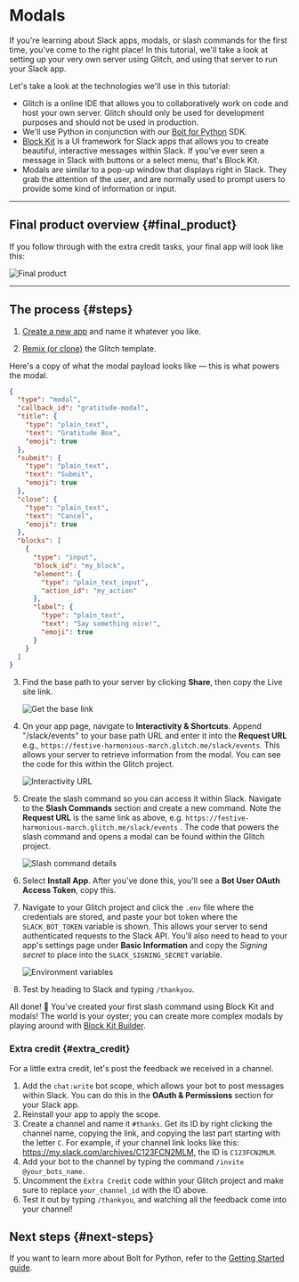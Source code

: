 # Modals

If you're learning about Slack apps, modals, or slash commands for the first time, you've come to the right place! In this tutorial, we'll take a look at setting up your very own server using Glitch, and using that server to run your Slack app. 

Let's take a look at the technologies we'll use in this tutorial:

* Glitch is a online IDE that allows you to collaboratively work on code and host your own server. Glitch should only be used for development purposes and should not be used in production.
* We'll use Python in conjunction with our [Bolt for Python](https://github.com/SlackAPI/bolt-python) SDK.
* [Block Kit](https://api.slack.com/block-kit/building) is a UI framework for Slack apps that allows you to create beautiful, interactive messages within Slack. If you've ever seen a message in Slack with buttons or a select menu, that's Block Kit.
* Modals are similar to a pop-up window that displays right in Slack. They grab the attention of the user, and are normally used to prompt users to provide some kind of information or input.

---

## Final product overview {#final_product}
If you follow through with the extra credit tasks, your final app will look like this:

![Final product](/img/tutorials/modals/final_product.gif)

---

## The process {#steps}

1. [Create a new app](https://api.slack.com/apps/new) and name it whatever you like.

2. [Remix (or clone)](https://glitch.com/edit/#!/remix/intro-to-modals-bolt) the Glitch template.

Here's a copy of what the modal payload looks like &mdash; this is what powers the modal.

```json
{
  "type": "modal",
  "callback_id": "gratitude-modal",
  "title": {
    "type": "plain_text",
    "text": "Gratitude Box",
    "emoji": true
  },
  "submit": {
    "type": "plain_text",
    "text": "Submit",
    "emoji": true
  },
  "close": {
    "type": "plain_text",
    "text": "Cancel",
    "emoji": true
  },
  "blocks": [
    {
      "type": "input",
      "block_id": "my_block",
      "element": {
        "type": "plain_text_input",
        "action_id": "my_action"
      },
      "label": {
        "type": "plain_text",
        "text": "Say something nice!",
        "emoji": true
      }
    }
  ]
}
```

3. Find the base path to your server by clicking **Share**, then copy the Live site link.

	![Get the base link](/img/tutorials/modals/base_link.gif)

4. On your app page, navigate to **Interactivity & Shortcuts**. Append "/slack/events" to your base path URL and enter it into the **Request URL** e.g., `https://festive-harmonious-march.glitch.me/slack/events`.  This allows your server to retrieve information from the modal. You can see the code for this within the Glitch project.

	![Interactivity URL](/img/tutorials/modals/interactivity_url.png)

5. Create the slash command so you can access it within Slack. Navigate to the **Slash Commands** section and create a new command. Note the **Request URL** is the same link as above, e.g. `https://festive-harmonious-march.glitch.me/slack/events` . The code that powers the slash command and opens a modal can be found within the Glitch project.

	![Slash command details](/img/tutorials/modals/slash_command.png)

6. Select **Install App**. After you've done this, you'll see a **Bot User OAuth Access Token**, copy this.

7. Navigate to your Glitch project and click the `.env` file where the credentials are stored, and paste your bot token where the `SLACK_BOT_TOKEN` variable is shown. This allows your server to send authenticated requests to the Slack API. You'll also need to head to your app's settings page under **Basic Information** and copy the _Signing secret_ to place into the `SLACK_SIGNING_SECRET` variable. 

	![Environment variables](/img/tutorials/modals/heart_icon.gif)

8. Test by heading to Slack and typing `/thankyou`.

All done! 🎉 You've created your first slash command using Block Kit and modals! The world is your oyster; you can create more complex modals by playing around with [Block Kit Builder](https://app.slack.com/block-kit-builder).

### Extra credit {#extra_credit}

For a little extra credit, let's post the feedback we received in a channel.

1. Add the `chat:write` bot scope, which allows your bot to post messages within Slack. You can do this in the **OAuth & Permissions** section for your Slack app.  
2. Reinstall your app to apply the scope.
3. Create a channel and name it `#thanks`.  Get its ID by right clicking the channel name, copying the link, and copying the last part starting with the letter `C`. For example, if your channel link looks like this: https://my.slack.com/archives/C123FCN2MLM, the ID is `C123FCN2MLM`. 
4. Add your bot to the channel by typing the command `/invite @your_bots_name`.
5. Uncomment the `Extra Credit` code within your Glitch project and make sure to replace `your_channel_id` with the ID above.
6. Test it out by typing `/thankyou`, and watching all the feedback come into your channel!

## Next steps {#next-steps}

If you want to learn more about Bolt for Python, refer to the [Getting Started guide](/bolt-python/getting-started).
